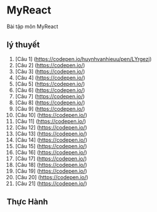 # MyReact
Bài tập môn MyReact
## lý thuyết
1. [Câu 1] (https://codepen.io/huynhvanhieuu/pen/LYrgezj)
2. [Câu 2] (https://codepen.io/)
3. [Câu 3] (https://codepen.io/)
4. [Câu 4] (https://codepen.io/)
5. [Câu 5] (https://codepen.io/)
6. [Câu 6] (https://codepen.io/)
7. [Câu 7] (https://codepen.io/)
8. [Câu 8] (https://codepen.io/)
9. [Câu 9] (https://codepen.io/)
10. [Câu 10] (https://codepen.io/)
11. [Câu 11] (https://codepen.io/)
12. [Câu 12] (https://codepen.io/)
13. [Câu 13] (https://codepen.io/)
14. [Câu 14] (https://codepen.io/)
15. [Câu 15] (https://codepen.io/)
16. [Câu 16] (https://codepen.io/)
17. [Câu 17] (https://codepen.io/)
18. [Câu 18] (https://codepen.io/)
19. [Câu 19] (https://codepen.io/)
20. [Câu 20] (https://codepen.io/)
21. [Câu 21] (https://codepen.io/)
## Thực Hành

